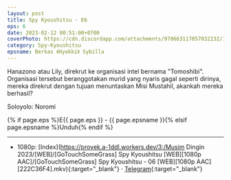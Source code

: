 ```yaml
---
layout: post
title: Spy Kyoushitsu - E6
eps: 6
date: 2023-02-12 00:51:00+0700
coverPhoto: https://cdn.discordapp.com/attachments/970663117057032232/1074022603565584455/mpv-shot0200.jpg
category: Spy-Kyoushitsu
epsname: Berkas 《Hyakki》 Sybilla
---
```


Hanazono atau Lily, direkrut ke organisasi intel bernama "Tomoshibi". Organisasi tersebut beranggotakan murid yang nyaris gagal seperti dirinya, mereka direkrut dengan tujuan menuntaskan Misi Mustahil, akankah mereka berhasil?

Soloyolo: Noromi

{% if page.eps %}E{{ page.eps }} - {{ page.epsname }}{% elsif page.epsname %}Unduh{% endif %}

---
- 1080p: [Index](https://proyek.a-1ddl.workers.dev/3:/Musim Dingin 2023/[WEB]/[GoTouchSomeGrass] Spy Kyoushitsu [WEB][1080p AAC]/[GoTouchSomeGrass] Spy Kyoushitsu - 06 [WEB][1080p AAC][222C36F4].mkv){:target="_blank"} &middot; [Telegram](https://t.me/a1fansubweeklies/199){:target="_blank"}
